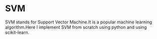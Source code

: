 # SVM
  SVM stands for Support Vector Machine.It is a popular machine learning algorithm.Here I implement SVM from scratch using python and using scikit-learn.
